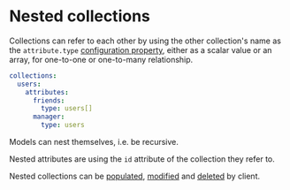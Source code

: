 # Nested collections

Collections can refer to each other by using the other collection's name as
the `attribute.type`
[configuration property](../usage/configuration.md#properties), either as a
scalar value or an array, for one-to-one or one-to-many relationship.

```yml
collections:
  users:
    attributes:
      friends:
        type: users[]
      manager:
        type: users
```

Models can nest themselves, i.e. be recursive.

Nested attributes are using the `id` attribute of the collection they refer to.

Nested collections can be
[populated](../../client/query/relations.md#populating-nested-collections),
[modified](../../client/query/relations.md#modifying-nested-collections) and
[deleted](../../client/query/relations.md#deleting-nested-collections) by
client.

